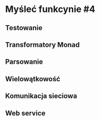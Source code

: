 # Myśleć funkcynie #4

## Testowanie

## Transformatory Monad

## Parsowanie

## Wielowątkowość

## Komunikacja sieciowa

## Web service
